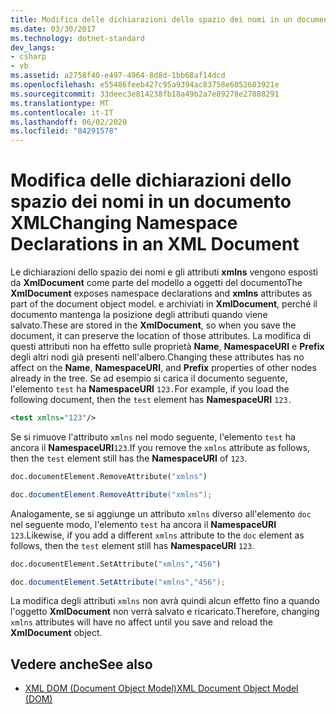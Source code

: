 ```yaml
---
title: Modifica delle dichiarazioni dello spazio dei nomi in un documento XML
ms.date: 03/30/2017
ms.technology: dotnet-standard
dev_langs:
- csharp
- vb
ms.assetid: a2758f40-e497-4964-8d8d-1bb68af14dcd
ms.openlocfilehash: e55486feeb427c95a9394ac83758e6052603921e
ms.sourcegitcommit: 33deec3e814238fb18a49b2a7e89278e27888291
ms.translationtype: MT
ms.contentlocale: it-IT
ms.lasthandoff: 06/02/2020
ms.locfileid: "84291578"
---
```

# <a name="changing-namespace-declarations-in-an-xml-document"></a><span data-ttu-id="80a46-102">Modifica delle dichiarazioni dello spazio dei nomi in un documento XML</span><span class="sxs-lookup"><span data-stu-id="80a46-102">Changing Namespace Declarations in an XML Document</span></span>
<span data-ttu-id="80a46-103">Le dichiarazioni dello spazio dei nomi e gli attributi **xmlns** vengono esposti da **XmlDocument** come parte del modello a oggetti del documento</span><span class="sxs-lookup"><span data-stu-id="80a46-103">The **XmlDocument** exposes namespace declarations and **xmlns** attributes as part of the document object model.</span></span> <span data-ttu-id="80a46-104">e archiviati in **XmlDocument**, perché il documento mantenga la posizione degli attributi quando viene salvato.</span><span class="sxs-lookup"><span data-stu-id="80a46-104">These are stored in the **XmlDocument**, so when you save the document, it can preserve the location of those attributes.</span></span> <span data-ttu-id="80a46-105">La modifica di questi attributi non ha effetto sulle proprietà **Name**, **NamespaceURI** e **Prefix** degli altri nodi già presenti nell'albero.</span><span class="sxs-lookup"><span data-stu-id="80a46-105">Changing these attributes has no affect on the **Name**, **NamespaceURI**, and **Prefix** properties of other nodes already in the tree.</span></span> <span data-ttu-id="80a46-106">Se ad esempio si carica il documento seguente, l'elemento `test` ha **NamespaceURI** `123.`</span><span class="sxs-lookup"><span data-stu-id="80a46-106">For example, if you load the following document, then the `test` element has **NamespaceURI** `123.`</span></span>  
  
```xml  
<test xmlns="123"/>  
```  
  
 <span data-ttu-id="80a46-107">Se si rimuove l'attributo `xmlns` nel modo seguente, l'elemento `test` ha ancora il **NamespaceURI**`123`.</span><span class="sxs-lookup"><span data-stu-id="80a46-107">If you remove the `xmlns` attribute as follows, then the `test` element still has the **NamespaceURI** of `123`.</span></span>  
  
```vb  
doc.documentElement.RemoveAttribute("xmlns")  
```  
  
```csharp  
doc.documentElement.RemoveAttribute("xmlns");  
```  
  
 <span data-ttu-id="80a46-108">Analogamente, se si aggiunge un attributo `xmlns` diverso all'elemento `doc` nel seguente modo, l'elemento `test` ha ancora il **NamespaceURI** `123`.</span><span class="sxs-lookup"><span data-stu-id="80a46-108">Likewise, if you add a different `xmlns` attribute to the `doc` element as follows, then the `test` element still has **NamespaceURI** `123`.</span></span>  
  
```vb  
doc.documentElement.SetAttribute("xmlns","456")
```  
  
```csharp  
doc.documentElement.SetAttribute("xmlns","456");  
```  
  
 <span data-ttu-id="80a46-109">La modifica degli attributi `xmlns` non avrà quindi alcun effetto fino a quando l'oggetto **XmlDocument** non verrà salvato e ricaricato.</span><span class="sxs-lookup"><span data-stu-id="80a46-109">Therefore, changing `xmlns` attributes will have no affect until you save and reload the **XmlDocument** object.</span></span>  
  
## <a name="see-also"></a><span data-ttu-id="80a46-110">Vedere anche</span><span class="sxs-lookup"><span data-stu-id="80a46-110">See also</span></span>

- [<span data-ttu-id="80a46-111">XML DOM (Document Object Model)</span><span class="sxs-lookup"><span data-stu-id="80a46-111">XML Document Object Model (DOM)</span></span>](xml-document-object-model-dom.md)
